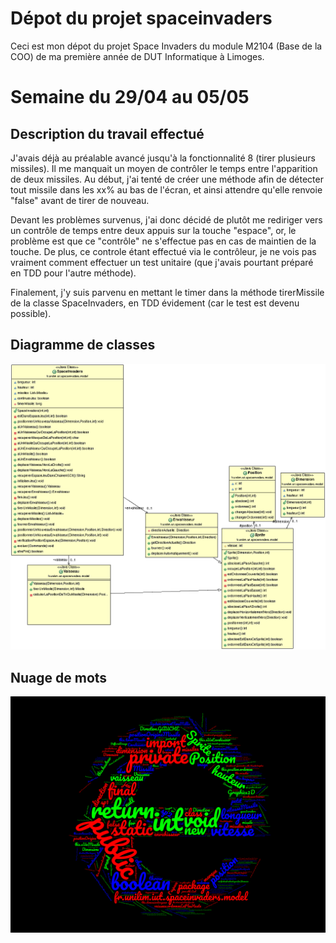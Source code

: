 # Dépot du projet spaceinvaders
Ceci est mon dépot du projet Space Invaders du module M2104 (Base de la COO) de ma première année de DUT Informatique à Limoges.

# Semaine du 29/04 au 05/05

## Description du travail effectué

J'avais déjà au préalable avancé jusqu'à la fonctionnalité 8 (tirer plusieurs missiles). Il me manquait un moyen de contrôler le temps entre l'apparition de deux missiles. Au début, j'ai tenté de créer une méthode afin de détecter tout missile dans les xx% au bas de l'écran, et ainsi attendre qu'elle renvoie "false" avant de tirer de nouveau.

Devant les problèmes survenus, j'ai donc décidé de plutôt me rediriger vers un contrôle de temps entre deux appuis sur la touche "espace", or, le problème est que ce "contrôle" ne s'effectue pas en cas de maintien de la touche. De plus, ce controle étant effectué via le contrôleur, je ne vois pas vraiment comment effectuer un test unitaire (que j'avais pourtant préparé en TDD pour l'autre méthode).

Finalement, j'y suis parvenu en mettant le timer dans la méthode tirerMissile de la classe SpaceInvaders, en TDD évidement (car le test est devenu possible).

## Diagramme de classes

<img src="Diagrammes/diag1.gif" alt="Diagramme de classe"> 


## Nuage de mots

<img src="Diagrammes/wordcloud1.png" alt="Nuage de mots"> 
